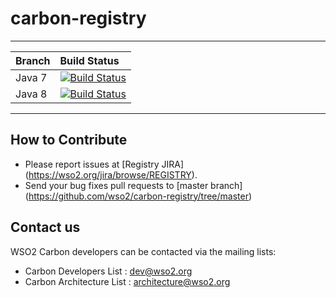 # carbon-registry

---

|  Branch | Build Status |
| :------------ |:-------------
| Java 7      | [![Build Status](https://wso2.org/jenkins/job/carbon-registry/badge/icon)](https://wso2.org/jenkins/job/carbon-registry) |
| Java 8 | [![Build Status](https://wso2.org/jenkins/job/carbon-registry__java8/badge/icon)](https://wso2.org/jenkins/job/carbon-registry__java8/) |


---

## How to Contribute
* Please report issues at [Registry JIRA] (https://wso2.org/jira/browse/REGISTRY).
* Send your bug fixes pull requests to [master branch] (https://github.com/wso2/carbon-registry/tree/master) 

## Contact us
WSO2 Carbon developers can be contacted via the mailing lists:

* Carbon Developers List : dev@wso2.org
* Carbon Architecture List : architecture@wso2.org

